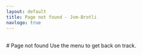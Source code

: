 ```yaml
---
layout: default
title: Page not found - Jvm-Brotli
navlogo: true
---
```


<style>{% include jvmbrotli.css %}</style>
<br/>
# Page not found
Use the menu to get back on track.
